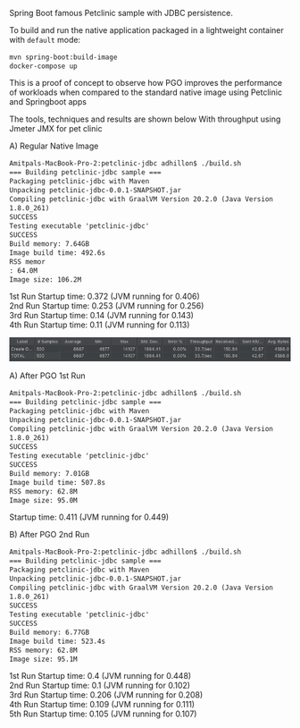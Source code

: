 Spring Boot famous Petclinic sample with JDBC persistence.

To build and run the native application packaged in a lightweight container with `default` mode:
```
mvn spring-boot:build-image
docker-compose up
```

This is a proof of concept to observe how PGO improves the performance of workloads when compared to the standard native image using Petclinic and Springboot apps

The tools, techniques and results are shown below 
With throughput using Jmeter JMX for pet clinic

A) Regular Native Image

```
Amitpals-MacBook-Pro-2:petclinic-jdbc adhillon$ ./build.sh 
=== Building petclinic-jdbc sample ===
Packaging petclinic-jdbc with Maven
Unpacking petclinic-jdbc-0.0.1-SNAPSHOT.jar
Compiling petclinic-jdbc with GraalVM Version 20.2.0 (Java Version 1.8.0_261)
SUCCESS
Testing executable 'petclinic-jdbc'
SUCCESS
Build memory: 7.64GB
Image build time: 492.6s
RSS memor
: 64.0M
Image size: 106.2M
```

1st Run Startup time: 0.372 (JVM running for 0.406)\
2nd Run Startup time: 0.253 (JVM running for 0.256)\
3rd Run Startup time: 0.14 (JVM running for 0.143)\
4th Run Startup time: 0.11 (JVM running for 0.113)

![image](https://github.com/amitpal-source/spring-native/blob/master/spring-native-samples/petclinic-jdbc/Screenshot%202020-09-28%20at%2009.28.24.png)

A) After PGO 1st Run

```
Amitpals-MacBook-Pro-2:petclinic-jdbc adhillon$ ./build.sh 
=== Building petclinic-jdbc sample ===
Packaging petclinic-jdbc with Maven
Unpacking petclinic-jdbc-0.0.1-SNAPSHOT.jar
Compiling petclinic-jdbc with GraalVM Version 20.2.0 (Java Version 1.8.0_261)
SUCCESS
Testing executable 'petclinic-jdbc'
SUCCESS
Build memory: 7.01GB
Image build time: 507.8s
RSS memory: 62.8M
Image size: 95.0M
```
Startup time: 0.411 (JVM running for 0.449)

B) After PGO 2nd Run

```
Amitpals-MacBook-Pro-2:petclinic-jdbc adhillon$ ./build.sh 
=== Building petclinic-jdbc sample ===
Packaging petclinic-jdbc with Maven
Unpacking petclinic-jdbc-0.0.1-SNAPSHOT.jar
Compiling petclinic-jdbc with GraalVM Version 20.2.0 (Java Version 1.8.0_261)
SUCCESS
Testing executable 'petclinic-jdbc'
SUCCESS
Build memory: 6.77GB
Image build time: 523.4s
RSS memory: 62.8M
Image size: 95.1M
```
1st Run Startup time: 0.4 (JVM running for 0.448)\
2nd Run Startup time: 0.1 (JVM running for 0.102)\
3rd Run Startup time: 0.206 (JVM running for 0.208)\
4th Run Startup time: 0.109 (JVM running for 0.111)\
5th Run Startup time: 0.105 (JVM running for 0.107)








